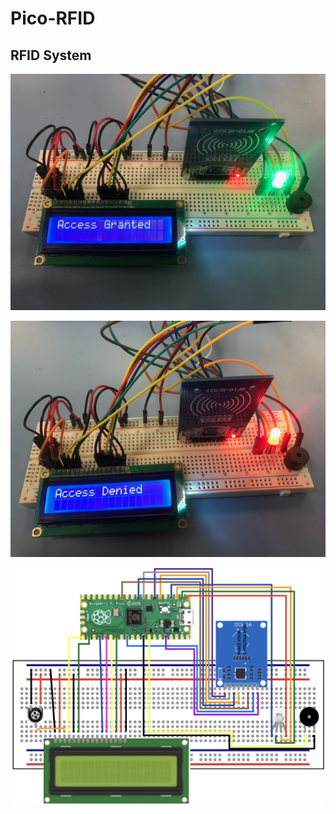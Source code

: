 # Pico-RFID
## RFID System
![alt text](https://github.com/alyssa019283/Pico-RFID/blob/main/AccessGranted.jpeg)

![alt text](https://github.com/alyssa019283/Pico-RFID/blob/main/Denied.jpeg)

![alt text](https://github.com/alyssa019283/Pico-RFID/blob/main/RFID-Project-Schematic.png)
